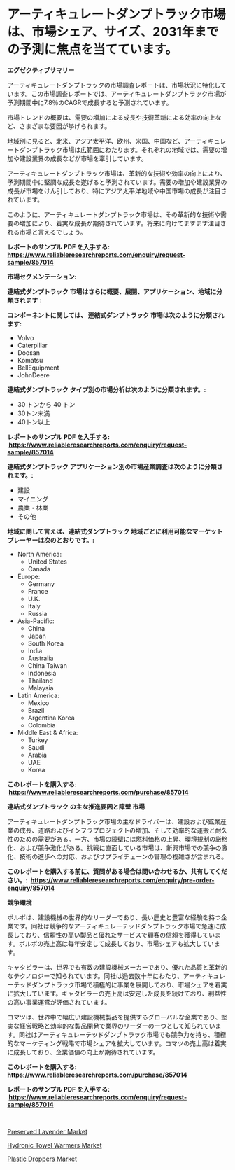 <p><h1>アーティキュレートダンプトラック市場は、市場シェア、サイズ、2031年までの予測に焦点を当てています。</h1></p><p><strong>エグゼクティブサマリー</strong></p>
<p><p>アーティキュレートダンプトラックの市場調査レポートは、市場状況に特化しています。この市場調査レポートでは、アーティキュレートダンプトラック市場が予測期間中に7.8％のCAGRで成長すると予測されています。</p><p>市場トレンドの概要は、需要の増加による成長や技術革新による効率の向上など、さまざまな要因が挙げられます。</p><p>地域別に見ると、北米、アジア太平洋、欧州、米国、中国など、アーティキュレートダンプトラック市場は広範囲にわたります。それぞれの地域では、需要の増加や建設業界の成長などが市場を牽引しています。</p><p>アーティキュレートダンプトラック市場は、革新的な技術や効率の向上により、予測期間中に堅調な成長を遂げると予測されています。需要の増加や建設業界の成長が市場をけん引しており、特にアジア太平洋地域や中国市場の成長が注目されています。</p><p>このように、アーティキュレートダンプトラック市場は、その革新的な技術や需要の増加により、着実な成長が期待されています。将来に向けてますます注目される市場と言えるでしょう。</p></p>
<p><strong>レポートのサンプル PDF を入手する: <a href="https://www.reliableresearchreports.com/enquiry/request-sample/857014">https://www.reliableresearchreports.com/enquiry/request-sample/857014</a></strong></p>
<p><strong>市場セグメンテーション:</strong></p>
<p><strong> 連結式ダンプトラック 市場はさらに概要、展開、アプリケーション、地域に分類されます :</strong></p>
<p><strong>コンポーネントに関しては、 連結式ダンプトラック 市場は次のように分類されます: &nbsp;</strong></p>
<p><ul><li>Volvo</li><li>Caterpillar</li><li>Doosan</li><li>Komatsu</li><li>BellEquipment</li><li>JohnDeere</li></ul></p>
<p><strong> 連結式ダンプトラック タイプ別の市場分析は次のように分類されます。:</strong></p>
<p><ul><li>30 トンから 40 トン</li><li>30トン未満</li><li>40トン以上</li></ul></p>
<p><strong>レポートのサンプル PDF を入手する: &nbsp;<a href="https://www.reliableresearchreports.com/enquiry/request-sample/857014">https://www.reliableresearchreports.com/enquiry/request-sample/857014</a></strong></p>
<p><strong> 連結式ダンプトラック アプリケーション別の市場産業調査は次のように分類されます。:</strong></p>
<p><ul><li>建設</li><li>マイニング</li><li>農業・林業</li><li>その他</li></ul></p>
<p><strong>地域に関して言えば、連結式ダンプトラック 地域ごとに利用可能なマーケットプレーヤーは次のとおりです。:</strong></p>
<p><ul>
    <li>
        North America:
        <ul>
            <li>United States</li>
            <li>Canada</li>
        </ul>
    </li>
    <li>
        Europe:
        <ul>
            <li>Germany</li>
            <li>France</li>
            <li>U.K.</li>
            <li>Italy</li>
            <li>Russia</li>
        </ul>
    </li>
    <li>
        Asia-Pacific:
        <ul>
            <li>China</li>
            <li>Japan</li>
            <li>South Korea</li>
            <li>India</li>
            <li>Australia</li>
            <li>China Taiwan</li>
            <li>Indonesia</li>
            <li>Thailand</li>
            <li>Malaysia</li>
        </ul>
    </li>
    <li>
        Latin America:
        <ul>
            <li>Mexico</li>
            <li>Brazil</li>
            <li>Argentina Korea</li>
            <li>Colombia</li>
        </ul>
    </li>
    <li>
        Middle East & Africa:
        <ul>
            <li>Turkey</li>
            <li>Saudi</li>
            <li>Arabia</li>
            <li>UAE</li>
            <li>Korea</li>
        </ul>
    </li>
    </ul></p>
<p><strong>このレポートを購入する: &nbsp;<a href="https://www.reliableresearchreports.com/purchase/857014">https://www.reliableresearchreports.com/purchase/857014</a></strong></p>
<p><strong>連結式ダンプトラック の主な推進要因と障壁 市場</strong></p>
<p><p>アーティキュレートダンプトラック市場の主なドライバーは、建設および鉱業産業の成長、道路およびインフラプロジェクトの増加、そして効率的な運搬と耐久性のための需要がある。一方、市場の障壁には燃料価格の上昇、環境規制の厳格化、および競争激化がある。挑戦に直面している市場は、新興市場での競争の激化、技術の進歩への対応、およびサプライチェーンの管理の複雑さが含まれる。</p></p>
<p><strong>このレポートを購入する前に、質問がある場合は問い合わせるか、共有してください。:&nbsp; <a href="https://www.reliableresearchreports.com/enquiry/pre-order-enquiry/857014">https://www.reliableresearchreports.com/enquiry/pre-order-enquiry/857014</a></strong></p>
<p><strong>競争環境</strong></p>
<p><p>ボルボは、建設機械の世界的なリーダーであり、長い歴史と豊富な経験を持つ企業です。同社は競争的なアーティキュレーテッドダンプトラック市場で急速に成長しており、信頼性の高い製品と優れたサービスで顧客の信頼を獲得しています。ボルボの売上高は毎年安定して成長しており、市場シェアも拡大しています。</p><p>キャタピラーは、世界でも有数の建設機械メーカーであり、優れた品質と革新的なテクノロジーで知られています。同社は過去数十年にわたり、アーティキュレーテッドダンプトラック市場で積極的に事業を展開しており、市場シェアを着実に拡大しています。キャタピラーの売上高は安定した成長を続けており、利益性の高い事業運営が評価されています。</p><p>コマツは、世界中で幅広い建設機械製品を提供するグローバルな企業であり、堅実な経営戦略と効率的な製品開発で業界のリーダーの一つとして知られています。同社はアーティキュレーテッドダンプトラック市場でも競争力を持ち、積極的なマーケティング戦略で市場シェアを拡大しています。コマツの売上高は着実に成長しており、企業価値の向上が期待されています。</p></p>
<p><strong>このレポートを購入する: &nbsp; <a href="https://www.reliableresearchreports.com/purchase/857014">https://www.reliableresearchreports.com/purchase/857014</a></strong></p>
<p><strong>レポートのサンプル PDF を入手する: &nbsp;<a href="https://www.reliableresearchreports.com/enquiry/request-sample/857014">https://www.reliableresearchreports.com/enquiry/request-sample/857014</a></strong><strong></strong></p>
<p>&nbsp;</p>
<p><p><a href="https://github.com/Sinjinluong3e0awx2m195k76/Market-Research-Report-List-1/blob/main/preserved-lavender-market.md">Preserved Lavender Market</a></p><p><a href="https://github.com/CliffMedina6/Market-Research-Report-List-4/blob/main/hydronic-towel-warmers-market.md">Hydronic Towel Warmers Market</a></p><p><a href="https://github.com/provorikovar/Market-Research-Report-List-3/blob/main/plastic-droppers-market.md">Plastic Droppers Market</a></p></p>